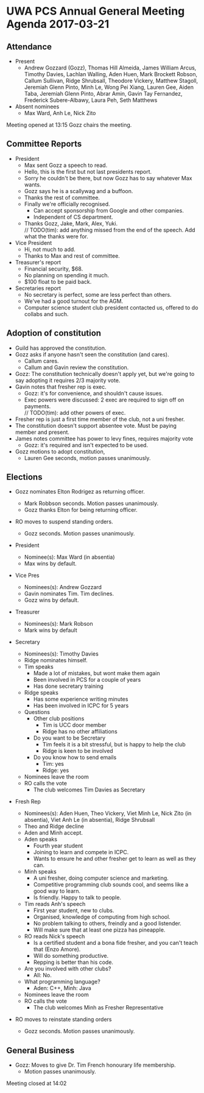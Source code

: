 # UWA PCS Annual General Meeting Agenda 2017-03-21
## Attendance
- Present
  - Andrew Gozzard (Gozz), Thomas Hill Almeida, James William Arcus, Timothy Davies, Lachlan Walling, Aden Huen, Mark Brockett Robson, Callum Sullivan, Ridge Shrubsall, Theodore Vickery, Matthew Stagoll, Jeremiah Glenn Pinto, Minh Le, Wong Pei Xiang, Lauren Gee, Aiden Taba, Jeremiah Glenn Pinto, Abrar Amin, Gavin Tay Fernandez, Frederick Subere-Albawy, Laura Peh, Seth Matthews
- Absent nominees
  - Max Ward, Anh Le, Nick Zito

Meeting opened at 13:15
Gozz chairs the meeting.
## Committee Reports
- President
  - Max sent Gozz a speech to read.
  - Hello, this is the first but not last presidents report.
  - Sorry he couldn't be there, but now Gozz has to say whatever Max wants.
  - Gozz says he is a scallywag and a buffoon.
  - Thanks the rest of committee.
  - Finally we're officially recognised.
    - Can accept sponsorship from Google and other companies.
    - Independent of CS department.
  - Thanks Gozz, Jake, Mark, Alex, Yuki.  
  // TODO(tim): add anything missed from the end of the speech. Add what the thanks were for.
- Vice President
  - Hi, not much to add.
  - Thanks to Max and rest of committee.
- Treasurer's report
  - Financial security, $68.
  - No planning on spending it much.
  - $100 float to be paid back.
- Secretaries report
  - No secretary is perfect, some are less perfect than others.
  - We've had a good turnout for the AGM. 
  - Computer science student club president contacted us, offered to do collabs and such.
## Adoption of constitution
- Guild has approved the constitution.
- Gozz asks if anyone hasn't seen the constitution (and cares).
  - Callum cares.
  - Callum and Gavin review the constitution.
- Gozz: The constitution technically doesn't apply yet, but we're going to say adopting it requires 2/3 majority vote.
- Gavin notes that fresher rep is exec.
  - Gozz: it's for convenience, and shouldn't cause issues.
  - Exec powers were discussed: 2 exec are required to sign off on payments.  
  // TODO(tim): add other powers of exec.
- Fresher rep is just a first time member of the club, not a uni fresher.
- The constitution doesn't support absentee vote. Must be paying member and present.
- James notes committee has power to levy fines, requires majority vote
  - Gozz: it's required and isn't expected to be used.
- Gozz motions to adopt constitution,
  - Lauren Gee seconds, motion passes unanimously.

## Elections
- Gozz nominates Elton Rodrigez as returning officer.
  - Mark Robbson seconds. Motion passes unanimously.
  - Gozz thanks Elton for being returning officer.
- RO moves to suspend standing orders.
  - Gozz seconds. Motion passes unanimously.
- President
  - Nominee(s): Max Ward (in absentia)
  - Max wins by default.
- Vice Pres
  - Nominees(s): Andrew Gozzard
  - Gavin nominates Tim. Tim declines.
  - Gozz wins by default.
- Treasurer
  - Nominees(s): Mark Robson
  - Mark wins by default
- Secretary
  - Nominees(s): Timothy Davies
  - Ridge nominates himself.
  - Tim speaks
    - Made a lot of mistakes, but wont make them again
    - Been involved in PCS for a couple of years
    - Has done secretary training
  - Ridge speaks
    - Has some experience writing minutes
    - Has been involved in ICPC for 5 years
  - Questions
    - Other club positions
      - Tim is UCC door member
      - Ridge has no other affiliations
    - Do you want to be Secretary
      - Tim feels it is a bit stressful, but is happy to help the club
      - Ridge is keen to be involved
    - Do you know how to send emails
      - Tim: yes
      - Ridge: yes
  - Nominees leave the room
  - RO calls the vote
    - The club welcomes Tim Davies as Secretary
  
- Fresh Rep
  - Nominees(s): Aden Huen, Theo Vickery, Viet Minh Le, Nick Zito (in absentia), Viet Anh Le (in absentia), Ridge Shrubsall
  - Theo and Ridge decline
  - Aden and Minh accept.
  - Aden speaks
    - Fourth year student
    - Joining to learn and compete in ICPC.
    - Wants to ensure he and other fresher get to learn as well as they can.
  - Minh speaks
    - A uni fresher, doing computer science and marketing.
    - Competitive programming club sounds cool, and seems like a good way to learn. 
    - Is friendly. Happy to talk to people.
  - Tim reads Anh's speech
    - First year student, new to clubs.
    - Organised, knowledge of computing from high school.
    - No problem talking to others, freindly and a good listender.
    - Will make sure that at least one pizza has pineapple.
  - RO reads Nick's speech
    - Is a certified student and a bona fide fresher, and you can't teach that (Enzo Amore).
    - Will do something productive.
    - Repping is better than his code.
  - Are you involved with other clubs?
    - All: No.
  - What programming language?
    - Aden: C++, Minh: Java
  - Nominees leave the room
  - RO calls the vote
    - The club welcomes Minh as Fresher Representative
- RO moves to reinstate standing orders
  - Gozz seconds. Motion passes unanimously.
## General Business
- Gozz: Moves to give Dr. Tim French honourary life membership.
  - Motion passes unanimously. 

Meeting closed at 14:02
